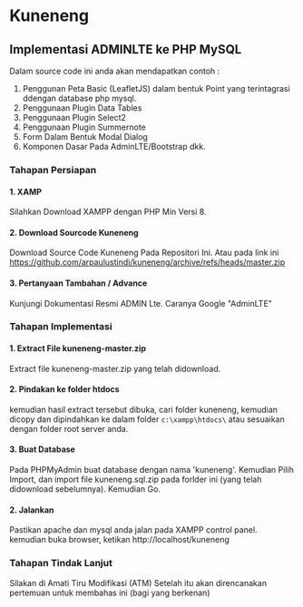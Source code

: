 # Kuneneng
## Implementasi ADMINLTE ke PHP MySQL
Dalam source code ini anda akan mendapatkan contoh :
1. Penggunan Peta Basic (LeafletJS) dalam bentuk Point yang terintagrasi ddengan database php mysql.
2. Penggunaan Plugin Data Tables
3. Penggunaan Plugin Select2
4. Penggunaan Plugin Summernote
5. Form Dalam Bentuk Modal Dialog
6. Komponen Dasar Pada AdminLTE/Bootstrap dkk.
   
### Tahapan Persiapan
#### 1. XAMP
Silahkan Download XAMPP dengan PHP Min Versi 8.
#### 2. Download Sourcode Kuneneng 
Download Source Code Kuneneng Pada Repositori Ini. Atau pada link ini https://github.com/arpaulustindi/kuneneng/archive/refs/heads/master.zip

#### 3. Pertanyaan Tambahan / Advance
Kunjungi Dokumentasi Resmi ADMIN Lte. Caranya Google "AdminLTE"

### Tahapan Implementasi
#### 1. Extract File kuneneng-master.zip
Extract file kuneneng-master.zip yang telah didownload.

#### 2. Pindakan ke folder htdocs
kemudian hasil extract tersebut dibuka, cari folder kuneneng, kemudian dicopy dan dipindahkan ke dalam folder `c:\xampp\htdocs\` atau sesuaikan dengan folder root server anda.

#### 3. Buat Database
Pada PHPMyAdmin buat database dengan nama 'kuneneng'. Kemudian Pilih Import, dan import file kuneneng.sql.zip pada forlder ini (yang telah didownload sebelumnya). Kemudian Go.

#### 2. Jalankan
Pastikan apache dan mysql anda jalan pada XAMPP control panel. kemudian buka browser, ketikan http://localhost/kuneneng

### Tahapan Tindak Lanjut
Silakan di Amati Tiru Modifikasi (ATM)
Setelah itu akan direncanakan pertemuan untuk membahas ini (bagi yang berkenan)
